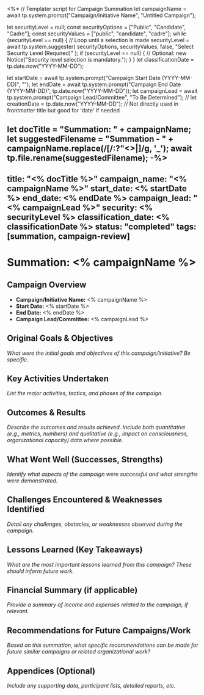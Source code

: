 <%*
// Templater script for Campaign Summation
let campaignName = await tp.system.prompt("Campaign/Initiative Name", "Untitled Campaign");

let securityLevel = null;
const securityOptions = ["Public", "Candidate", "Cadre"];
const securityValues = ["public", "candidate", "cadre"];
while (securityLevel == null) { // Loop until a selection is made
    securityLevel = await tp.system.suggester(
        securityOptions, 
        securityValues, 
        false, 
        "Select Security Level (Required)"
    );
    if (securityLevel == null) {
        // Optional: new Notice("Security level selection is mandatory.");
    }
}
let classificationDate = tp.date.now("YYYY-MM-DD");

let startDate = await tp.system.prompt("Campaign Start Date (YYYY-MM-DD)", "");
let endDate = await tp.system.prompt("Campaign End Date (YYYY-MM-DD)", tp.date.now("YYYY-MM-DD"));
let campaignLead = await tp.system.prompt("Campaign Lead/Committee", "To Be Determined");
// let creationDate = tp.date.now("YYYY-MM-DD"); // Not directly used in frontmatter title but good for 'date' if needed

let docTitle = "Summation: " + campaignName;
let suggestedFilename = "Summation - " + campaignName.replace(/[\/:?"<>|]/g, '_');
await tp.file.rename(suggestedFilename);
-%>
---
title: "<% docTitle %>"
campaign_name: "<% campaignName %>"
start_date: <% startDate %>
end_date: <% endDate %>
campaign_lead: "<% campaignLead %>"
security: <% securityLevel %>
classification_date: <% classificationDate %>
status: "completed"
tags: [summation, campaign-review]
---

# Summation: <% campaignName %>

## Campaign Overview
- **Campaign/Initiative Name:** <% campaignName %>
- **Start Date:** <% startDate %>
- **End Date:** <% endDate %>
- **Campaign Lead/Committee:** <% campaignLead %>

## Original Goals & Objectives

*What were the initial goals and objectives of this campaign/initiative? Be specific.*

## Key Activities Undertaken

*List the major activities, tactics, and phases of the campaign.*

## Outcomes & Results

*Describe the outcomes and results achieved. Include both quantitative (e.g., metrics, numbers) and qualitative (e.g., impact on consciousness, organizational capacity) data where possible.*

## What Went Well (Successes, Strengths)

*Identify what aspects of the campaign were successful and what strengths were demonstrated.*

## Challenges Encountered & Weaknesses Identified

*Detail any challenges, obstacles, or weaknesses observed during the campaign.*

## Lessons Learned (Key Takeaways)

*What are the most important lessons learned from this campaign? These should inform future work.*

## Financial Summary (if applicable)

*Provide a summary of income and expenses related to the campaign, if relevant.*

## Recommendations for Future Campaigns/Work

*Based on this summation, what specific recommendations can be made for future similar campaigns or related organizational work?*

## Appendices (Optional)

*Include any supporting data, participant lists, detailed reports, etc.*
